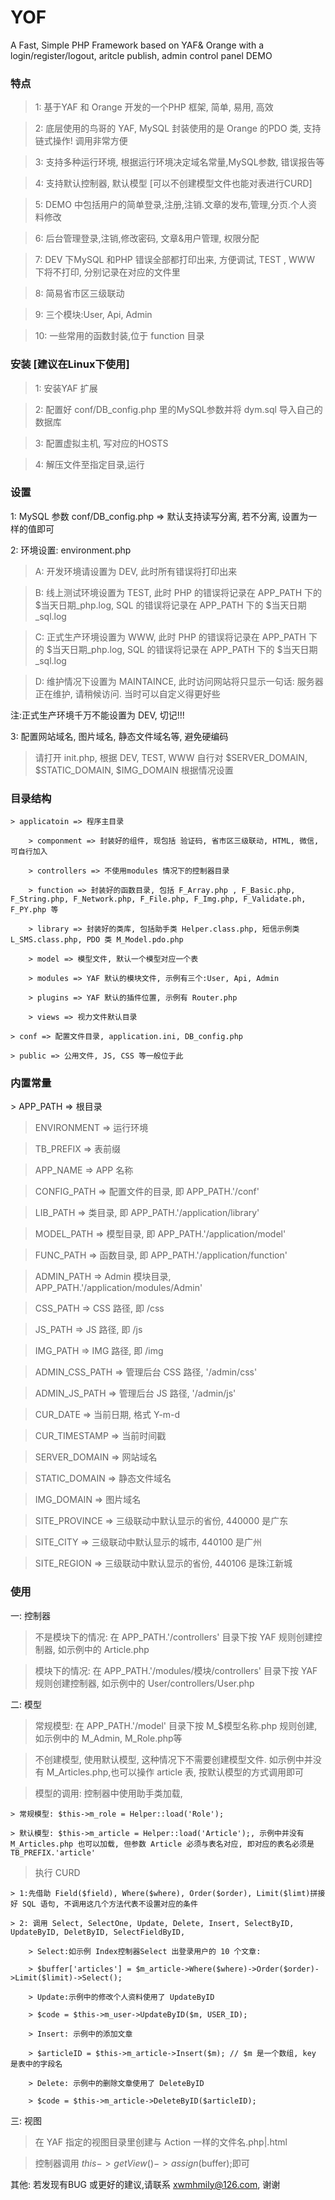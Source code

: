 # YOF
A Fast, Simple PHP Framework based on YAF&amp; Orange with a login/register/logout, aritcle publish, admin control panel DEMO

<H3>特点</H3>

> 1: 基于YAF 和 Orange 开发的一个PHP 框架, 简单, 易用, 高效

> 2: 底层使用的鸟哥的 YAF, MySQL 封装使用的是 Orange 的PDO 类, 支持链式操作! 调用非常方便

> 3: 支持多种运行环境, 根据运行环境决定域名常量,MySQL参数, 错误报告等

> 4: 支持默认控制器, 默认模型 [可以不创建模型文件也能对表进行CURD] 

> 5: DEMO 中包括用户的简单登录,注册,注销.文章的发布,管理,分页.个人资料修改

> 6: 后台管理登录,注销,修改密码, 文章&用户管理, 权限分配 

> 7: DEV 下MySQL 和PHP 错误全部都打印出来, 方便调试, TEST , WWW 下将不打印, 分别记录在对应的文件里 

> 8: 简易省市区三级联动

> 9: 三个模块:User, Api, Admin 

> 10: 一些常用的函数封装,位于 function 目录

<H3>安装 [建议在Linux下使用]</H3>

> 1: 安装YAF 扩展

> 2: 配置好 conf/DB_config.php 里的MySQL参数并将 dym.sql 导入自己的数据库

> 3: 配置虚拟主机, 写对应的HOSTS

> 4: 解压文件至指定目录,运行


<H3>设置</H3>
1: MySQL 参数 conf/DB_config.php => 默认支持读写分离, 若不分离, 设置为一样的值即可

2: 环境设置: environment.php

   > A: 开发环境请设置为 DEV, 此时所有错误将打印出来

   > B: 线上测试环境设置为 TEST, 此时 PHP 的错误将记录在 APP_PATH 下的 $当天日期_php.log, SQL 的错误将记录在 APP_PATH 下的 $当天日期_sql.log

   > C: 正式生产环境设置为 WWW, 此时 PHP 的错误将记录在 APP_PATH 下的 $当天日期_php.log, SQL 的错误将记录在 APP_PATH 下的 $当天日期_sql.log

   > D: 维护情况下设置为 MAINTAINCE, 此时访问网站将只显示一句话: 服务器正在维护, 请稍候访问. 当时可以自定义得更好些

注:正式生产环境千万不能设置为 DEV, 切记!!!

3: 配置网站域名, 图片域名, 静态文件域名等, 避免硬编码

   > 请打开 init.php, 根据 DEV, TEST, WWW 自行对 $SERVER_DOMAIN, $STATIC_DOMAIN, $IMG_DOMAIN 根据情况设置


<H3>目录结构</H3>

    > applicatoin => 程序主目录

        > componment => 封装好的组件, 现包括 验证码, 省市区三级联动, HTML, 微信, 可自行加入

        > controllers => 不使用modules 情况下的控制器目录

        > function => 封装好的函数目录, 包括 F_Array.php , F_Basic.php, F_String.php, F_Network.php, F_File.php, F_Img.php, F_Validate.ph, F_PY.php 等

        > library => 封装好的类库, 包括助手类 Helper.class.php, 短信示例类 L_SMS.class.php, PDO 类 M_Model.pdo.php

        > model => 模型文件, 默认一个模型对应一个表

        > modules => YAF 默认的模块文件, 示例有三个:User, Api, Admin

        > plugins => YAF 默认的插件位置, 示例有 Router.php
        
        > views => 视力文件默认目录
       
    > conf => 配置文件目录, application.ini, DB_config.php

    > public => 公用文件, JS, CSS 等一般位于此

<H3>内置常量</H3>
> APP_PATH => 根目录

> ENVIRONMENT => 运行环境

> TB_PREFIX => 表前缀

> APP_NAME => APP 名称

> CONFIG_PATH => 配置文件的目录, 即 APP_PATH.'/conf'

> LIB_PATH => 类目录, 即 APP_PATH.'/application/library'

> MODEL_PATH => 模型目录, 即 APP_PATH.'/application/model'

> FUNC_PATH => 函数目录, 即 APP_PATH.'/application/function'

> ADMIN_PATH => Admin 模块目录, APP_PATH.'/application/modules/Admin'

> CSS_PATH => CSS 路径, 即 /css 

> JS_PATH => JS 路径, 即 /js

> IMG_PATH => IMG 路径, 即 /img

> ADMIN_CSS_PATH => 管理后台 CSS 路径, '/admin/css'

> ADMIN_JS_PATH => 管理后台 JS 路径, '/admin/js'

> CUR_DATE => 当前日期, 格式 Y-m-d

> CUR_TIMESTAMP => 当前时间戳

> SERVER_DOMAIN => 网站域名

> STATIC_DOMAIN => 静态文件域名

> IMG_DOMAIN => 图片域名

> SITE_PROVINCE => 三级联动中默认显示的省份, 440000 是广东

> SITE_CITY => 三级联动中默认显示的城市, 440100 是广州

> SITE_REGION => 三级联动中默认显示的省份, 440106 是珠江新城

<H3>使用</H3>

一: 控制器
    
> 不是模块下的情况: 在 APP_PATH.'/controllers' 目录下按 YAF 规则创建控制器, 如示例中的 Article.php

> 模块下的情况: 在 APP_PATH.'/modules/模块/controllers' 目录下按 YAF 规则创建控制器, 如示例中的 User/controllers/User.php

二: 模型
    
> 常规模型: 在 APP_PATH.'/model' 目录下按 M_$模型名称.php 规则创建, 如示例中的 M_Admin, M_Role.php等

> 不创建模型, 使用默认模型, 这种情况下不需要创建模型文件. 如示例中并没有 M_Articles.php,也可以操作 article 表, 按默认模型的方式调用即可

> 模型的调用: 控制器中使用助手类加载, 

    > 常规模型: $this->m_role = Helper::load('Role');

    > 默认模型: $this->m_article = Helper::load('Article');, 示例中并没有 M_Articles.php 也可以加载, 但参数 Article 必须与表名对应, 即对应的表名必须是 TB_PREFIX.'article'

> 执行 CURD

    > 1:先借助 Field($field), Where($where), Order($order), Limit($limt)拼接好 SQL 语句, 不调用这几个方法代表不设置对应的条件

    > 2: 调用 Select, SelectOne, Update, Delete, Insert, SelectByID, UpdateByID, DeletByID, SelectFieldByID, 

        > Select:如示例 Index控制器Select 出登录用户的 10 个文章:

        > $buffer['articles'] = $m_article->Where($where)->Order($order)->Limit($limit)->Select();

        > Update:示例中的修改个人资料使用了 UpdateByID

        > $code = $this->m_user->UpdateByID($m, USER_ID);

        > Insert: 示例中的添加文章

        > $articleID = $this->m_article->Insert($m); // $m 是一个数组, key 是表中的字段名

        > Delete: 示例中的删除文章使用了 DeleteByID

        > $code = $this->m_article->DeleteByID($articleID);

三: 视图
    
> 在 YAF 指定的视图目录里创建与 Action 一样的文件名.php|.html

> 控制器调用 $this->getView()->assign($buffer);即可

其他: 若发现有BUG 或更好的建议,请联系 xwmhmily@126.com, 谢谢
